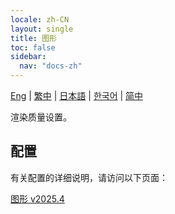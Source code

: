 ```yaml
---
locale: zh-CN
layout: single
title: 图形
toc: false
sidebar:
  nav: "docs-zh"
---
```

[Eng](/dancexr/features/graphics) | [繁中](/tw/dancexr/features/graphics) | [日本語](/jp/dancexr/features/graphics) | [한국어](/kr/dancexr/features/graphics) | [简中](/zh/dancexr/features/graphics)

渲染质量设置。

## 配置

有关配置的详细说明，请访问以下页面：

[图形 v2025.4](/dancexr/menu/2025.4/system/graphics)